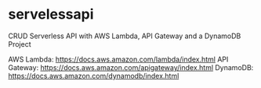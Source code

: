 # servelessapi
CRUD Serverless API with AWS Lambda, API Gateway and a DynamoDB Project

AWS Lambda: https://docs.aws.amazon.com/lambda/index.html
API Gateway: https://docs.aws.amazon.com/apigateway/index.html
DynamoDB: https://docs.aws.amazon.com/dynamodb/index.html
